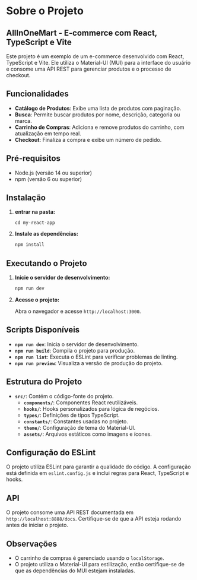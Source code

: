 # Sobre o Projeto

## AllInOneMart - E-commerce com React, TypeScript e Vite

Este projeto é um exemplo de um e-commerce desenvolvido com React, TypeScript e Vite. Ele utiliza o Material-UI (MUI) para a interface do usuário e consome uma API REST para gerenciar produtos e o processo de checkout.

## Funcionalidades

- **Catálogo de Produtos**: Exibe uma lista de produtos com paginação.
- **Busca**: Permite buscar produtos por nome, descrição, categoria ou marca.
- **Carrinho de Compras**: Adiciona e remove produtos do carrinho, com atualização em tempo real.
- **Checkout**: Finaliza a compra e exibe um número de pedido.

## Pré-requisitos

- Node.js (versão 14 ou superior)
- npm (versão 6 ou superior)

## Instalação
1. **entrar na pasta:**

   ```cd my-react-app```

2. **Instale as dependências:**

   ```bash
   npm install
   ```

## Executando o Projeto

1. **Inicie o servidor de desenvolvimento:**

   ```bash
   npm run dev
   ```

2. **Acesse o projeto:**

   Abra o navegador e acesse `http://localhost:3000`.

## Scripts Disponíveis

- **`npm run dev`**: Inicia o servidor de desenvolvimento.
- **`npm run build`**: Compila o projeto para produção.
- **`npm run lint`**: Executa o ESLint para verificar problemas de linting.
- **`npm run preview`**: Visualiza a versão de produção do projeto.

## Estrutura do Projeto

- **`src/`**: Contém o código-fonte do projeto.
  - **`components/`**: Componentes React reutilizáveis.
  - **`hooks/`**: Hooks personalizados para lógica de negócios.
  - **`types/`**: Definições de tipos TypeScript.
  - **`constants/`**: Constantes usadas no projeto.
  - **`theme/`**: Configuração de tema do Material-UI.
  - **`assets/`**: Arquivos estáticos como imagens e ícones.

## Configuração do ESLint

O projeto utiliza ESLint para garantir a qualidade do código. A configuração está definida em `eslint.config.js` e inclui regras para React, TypeScript e hooks.

## API

O projeto consome uma API REST documentada em `http://localhost:8888/docs`. Certifique-se de que a API esteja rodando antes de iniciar o projeto.

## Observações

- O carrinho de compras é gerenciado usando o `localStorage`.
- O projeto utiliza o Material-UI para estilização, então certifique-se de que as dependências do MUI estejam instaladas.